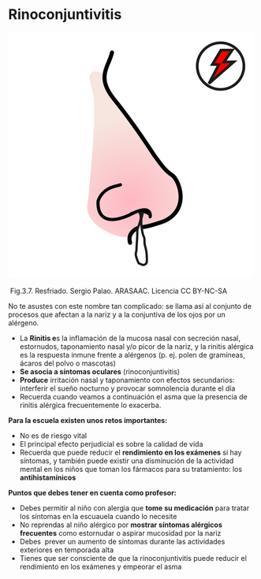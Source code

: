 # Rinoconjuntivitis


![](img/M3_7.png)


 Fig.3.7. Resfriado. Sergio Palao. ARASAAC. Licencia CC BY-NC-SA

No te asustes con este nombre tan complicado: se llama así al conjunto de procesos que afectan a la nariz y a la conjuntiva de los ojos por un alérgeno.

*   La **Rinitis e**s la inflamación de la mucosa nasal con secreción nasal, estornudos, taponamiento nasal y/o picor de la nariz, y la rinitis alérgica es la respuesta inmune frente a alérgenos (p. ej. polen de gramíneas, ácaros del polvo o mascotas)
*   **Se asocia a síntomas oculares** (rinoconjuntivitis)
*   **Produce** irritación nasal y taponamiento con efectos secundarios: interferir el sueño nocturno y provocar somnolencia durante el día
*   Recuerda cuando veamos a continuación el asma que la presencia de rinitis alérgica frecuentemente lo exacerba.

**Para la escuela existen unos retos importantes:**

*   No es de riesgo vital
*   El principal efecto perjudicial es sobre la calidad de vida
*   Recuerda que puede reducir el **rendimiento en los exámenes** si hay síntomas, y también puede existir una disminución de la actividad mental en los niños que toman los fármacos para su tratamiento: los **antihistamínicos**

**Puntos que debes tener en cuenta como profesor:**

*   Debes permitir al niño con alergia que **tome su medicación** para tratar los síntomas en la escuauela cuando lo necesite
*   No reprendas al niño alérgico por **mostrar síntomas alérgicos frecuentes** como estornudar o aspirar mucosidad por la nariz
*   Debes  prever un aumento de síntomas durante las actividades exteriores en temporada alta
*   Tienes que ser consciente de que la rinoconjuntivitis puede reducir el rendimiento en los exámenes y empeorar el asma

